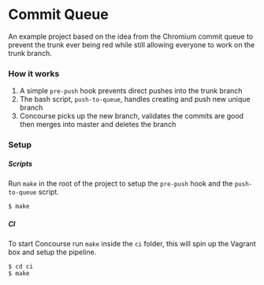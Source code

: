 # Commit Queue

An example project based on the idea from the Chromium commit queue to prevent the trunk ever being red while still allowing everyone to work on the trunk branch.

### How it works

1. A simple `pre-push` hook prevents direct pushes into the trunk branch
2. The bash script, `push-to-queue`, handles creating and push new unique branch
3. Concourse picks up the new branch, validates the commits are good then merges into master and deletes the branch
  
### Setup

##### Scripts

Run `make` in the root of the project to setup  the `pre-push` hook and the `push-to-queue` script.
```
$ make
```

##### CI
 
To start Concourse run `make` inside the `ci` folder, this will spin up the Vagrant box and setup the pipeline.

```
$ cd ci
$ make
```
